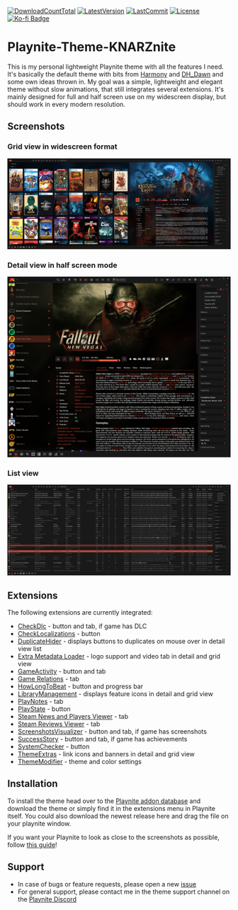 [![DownloadCountTotal](https://img.shields.io/github/downloads/HerrKnarz/Playnite-Theme-KNARZnite/total?style=flat)](https://github.com/HerrKnarz/Playnite-Theme-KNARZnite/archive/refs/heads/main.zip)
[![LatestVersion](https://img.shields.io/github/v/release/HerrKnarz/Playnite-Theme-KNARZnite?include_prereleases&style=flat)](https://github.com/HerrKnarz/Playnite-Theme-KNARZnite/releases)
[![LastCommit](https://img.shields.io/github/last-commit/HerrKnarz/Playnite-Theme-KNARZnite?style=flat)](https://github.com/HerrKnarz/Playnite-Theme-KNARZnite/commits/main)
[![License](https://img.shields.io/github/license/HerrKnarz/Playnite-Theme-KNARZnite?style=flat)](https://github.com/HerrKnarz/Playnite-Theme-KNARZnite/blob/main/LICENSE.txt)
[![Ko-fi Badge](https://img.shields.io/badge/Tip%20on%20Ko--fi-F16061)](https://ko-fi.com/herrknarz)

# Playnite-Theme-KNARZnite

This is my personal lightweight Playnite theme with all the features I need. It's basically the default theme with bits from [Harmony](https://playnite.link/addons.html#Harmony_d49ef7bc-49de-4fd0-9a67-bd1f26b56047) and [DH_Dawn](https://playnite.link/addons.html#felixkmh_DesktopTheme_DH_Dawn) and some own ideas thrown in. My goal was a simple, lightweight and elegant theme without slow animations, that still integrates several extensions. It's mainly designed for full and half screen use on my widescreen display, but should work in every modern resolution.

## Screenshots

### Grid view in widescreen format

![Screenshot](https://raw.githubusercontent.com/HerrKnarz/Playnite-Theme-KNARZnite/main/screenshots/GridView.webp)

### Detail view in half screen mode

![Screenshot](https://raw.githubusercontent.com/HerrKnarz/Playnite-Theme-KNARZnite/main/screenshots/DetailView.webp)

### List view

![Screenshot](https://raw.githubusercontent.com/HerrKnarz/Playnite-Theme-KNARZnite/main/screenshots/ListView.webp)

## Extensions

The following extensions are currently integrated:

- [CheckDlc](https://playnite.link/addons.html#playnite-checkdlc-plugin) - button and tab, if game has DLC
- [CheckLocalizations](https://playnite.link/addons.html#playnite-checklocalizations-plugin) - button
- [DuplicateHider](https://playnite.link/addons.html#felixkmh_DuplicateHider_Plugin) - displays buttons to duplicates on mouse over in detail view list
- [Extra Metadata Loader](https://playnite.link/addons.html#ExtraMetadataLoader_705fdbca-e1fc-4004-b839-1d040b8b4429) - logo support and video tab in detail and grid view
- [GameActivity](https://playnite.link/addons.html#playnite-gameactivity-plugin) - button and tab
- [Game Relations](https://playnite.link/addons.html#GameRelations_a4c15d63-9ab4-4d96-9a0c-8f9b35d43a1f) - tab
- [HowLongToBeat](https://playnite.link/addons.html#playnite-howlongtobeat-plugin) - button and progress bar
- [LibraryManagement](https://playnite.link/addons.html#playnite-librarymanagement-plugin) - displays feature icons in detail and grid view
- [PlayNotes](https://playnite.link/addons.html#PlayNotes_4208657d-4f78-42d2-968f-39f24de275e1) - tab
- [PlayState](https://playnite.link/addons.html#PlayState) - button
- [Steam News and Players Viewer](https://playnite.link/addons.html#NewsViewer_15e03ffe-90f6-4e8e-bd4d-94514777481d) - tab
- [Steam Reviews Viewer](Review_Viewer_ca24e37a-76d9-49bf-89ab-d3cba4a54bd1) - tab
- [ScreenshotsVisualizer](https://playnite.link/addons.html#playnite-screenshotsvisualizer-plugin) - button and tab, if game has screenshots
- [SuccessStory](https://playnite.link/addons.html#playnite-successstory-plugin) - button and tab, if game has achievements
- [SystemChecker](https://playnite.link/addons.html#playnite-systemchecker-plugin) - button
- [ThemeExtras](https://playnite.link/addons.html#felixkmh_Extras_Plugin) - link icons and banners in detail and grid view
- [ThemeModifier](https://playnite.link/addons.html#playnite-thememodifier-plugin) - theme and color settings

## Installation

To install the theme head over to the [Playnite addon database](https://playnite.link/addons.html) and download the theme or simply find it in the extensions menu in Playnite itself. You could also download the newest release here and drag the file on your playnite window.

If you want your Playnite to look as close to the screenshots as possible, follow [this guide](https://github.com/HerrKnarz/Playnite-Theme-KNARZnite/wiki/How-to-achieve-the-look-from-the-screenshots)!

## Support

- In case of bugs or feature requests, please open a new [issue](https://github.com/HerrKnarz/Playnite-Theme-KNARZnite/issues)
- For general support, please contact me in the theme support channel on the [Playnite Discord](https://discord.com/channels/365863063296933888/808419347105447957)
